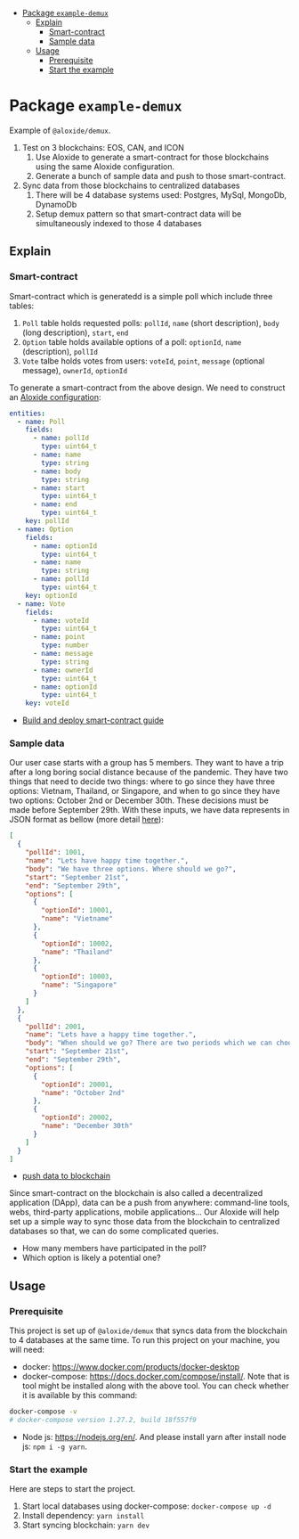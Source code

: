 <!-- START doctoc generated TOC please keep comment here to allow auto update -->
<!-- DON'T EDIT THIS SECTION, INSTEAD RE-RUN doctoc TO UPDATE -->

- [Package `example-demux`](#package-example-demux)
  - [Explain](#explain)
    - [Smart-contract](#smart-contract)
    - [Sample data](#sample-data)
  - [Usage](#usage)
    - [Prerequisite](#prerequisite)
    - [Start the example](#start-the-example)

<!-- END doctoc generated TOC please keep comment here to allow auto update -->

# Package `example-demux`

Example of `@aloxide/demux`.

1. Test on 3 blockchains: EOS, CAN, and ICON
   1. Use Aloxide to generate a smart-contract for those blockchains using the same Aloxide configuration.
   2. Generate a bunch of sample data and push to those smart-contract.
2. Sync data from those blockchains to centralized databases
   1. There will be 4 database systems used: Postgres, MySql, MongoDb, DynamoDb
   2. Setup demux pattern so that smart-contract data will be simultaneously indexed to those 4 databases

## Explain

### Smart-contract

Smart-contract which is generatedd is a simple poll which include three tables:

1. `Poll` table holds requested polls: `pollId`, `name` (short description), `body` (long description), `start`, `end`
2. `Option` table holds available options of a poll: `optionId`, `name` (description), `pollId`
3. `Vote` talbe holds votes from users: `voteId`, `point`, `message` (optional message), `ownerId`, `optionId`

To generate a smart-contract from the above design. We need to construct an [Aloxide configuration](./aloxide.yml):

```yaml
entities:
  - name: Poll
    fields:
      - name: pollId
        type: uint64_t
      - name: name
        type: string
      - name: body
        type: string
      - name: start
        type: uint64_t
      - name: end
        type: uint64_t
    key: pollId
  - name: Option
    fields:
      - name: optionId
        type: uint64_t
      - name: name
        type: string
      - name: pollId
        type: uint64_t
    key: optionId
  - name: Vote
    fields:
      - name: voteId
        type: uint64_t
      - name: point
        type: number
      - name: message
        type: string
      - name: ownerId
        type: uint64_t
      - name: optionId
        type: uint64_t
    key: voteId
```

- [Build and deploy smart-contract guide](./docs/build-and-deploy-smart-contract.md)

### Sample data

Our user case starts with a group has 5 members. They want to have a trip after a long boring social distance because of the pandemic.
They have two things that need to decide two things: where to go since they have three options: Vietnam, Thailand, or Singapore, and when to go
since they have two options: October 2nd or December 30th. These decisions must be made before September 29th. With these inputs, we have data represents in JSON format as bellow (more detail [here](./docs/poll-data.json)):

```json
[
  {
    "pollId": 1001,
    "name": "Lets have happy time together.",
    "body": "We have three options. Where should we go?",
    "start": "September 21st",
    "end": "September 29th",
    "options": [
      {
        "optionId": 10001,
        "name": "Vietname"
      },
      {
        "optionId": 10002,
        "name": "Thailand"
      },
      {
        "optionId": 10003,
        "name": "Singapore"
      }
    ]
  },
  {
    "pollId": 2001,
    "name": "Lets have a happy time together.",
    "body": "When should we go? There are two periods which we can choose from.",
    "start": "September 21st",
    "end": "September 29th",
    "options": [
      {
        "optionId": 20001,
        "name": "October 2nd"
      },
      {
        "optionId": 20002,
        "name": "December 30th"
      }
    ]
  }
]
```

- [push data to blockchain](./docs/make-sample-data.md)

Since smart-contract on the blockchain is also called a decentralized application (DApp), data can be a push from anywhere: command-line tools, webs, third-party applications, mobile applications... Our Aloxide will help set up a simple way to sync those data from the blockchain to centralized databases so that, we can do some complicated queries.

- How many members have participated in the poll?
- Which option is likely a potential one?

## Usage

### Prerequisite

This project is set up of `@aloxide/demux` that syncs data from the blockchain to 4 databases at the same time.
To run this project on your machine, you will need:

- docker: https://www.docker.com/products/docker-desktop
- docker-compose: https://docs.docker.com/compose/install/. Note that is tool might be installed along with the above tool. You can check whether it is available by this command:

```bash
docker-compose -v
# docker-compose version 1.27.2, build 18f557f9
```

- Node js: https://nodejs.org/en/. And please install yarn after install node js: `npm i -g yarn`.

### Start the example

Here are steps to start the project.

1. Start local databases using docker-compose: `docker-compose up -d`
2. Install dependency: `yarn install`
3. Start syncing blockchain: `yarn dev`
